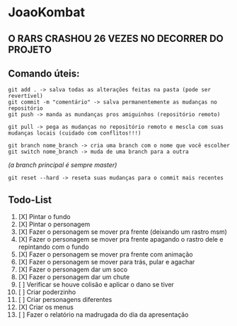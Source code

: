 # JoaoKombat

## O RARS CRASHOU 26 VEZES NO DECORRER DO PROJETO

## Comando úteis:
```
git add . -> salva todas as alterações feitas na pasta (pode ser revertível)
git commit -m "comentário" -> salva permanentemente as mudanças no repositório
git push -> manda as mundanças pros amiguinhos (repositório remoto)
```
```
git pull -> pega as mudanças no repositório remoto e mescla com suas mudanças locais (cuidado com conflitos!!!)
```
```
git branch nome_branch -> cria uma branch com o nome que você escolher
git switch nome_branch -> muda de uma branch para a outra
```
*(a branch principal é sempre master)*
```
git reset --hard -> reseta suas mudanças para o commit mais recentes
```

## Todo-List

01. [X] Pintar o fundo 
02. [X] Pintar o personagem 
03. [X] Fazer o personagem se mover pra frente (deixando um rastro msm)
04. [X] Fazer o personagem se mover pra frente apagando o rastro dele e repintando com o fundo
05. [X] Fazer o personagem se mover pra frente com animação
06. [X] Fazer o personagem se mover para trás, pular e agachar
07. [X] Fazer o personagem dar um soco
08. [X] Fazer o personagem dar um chute
09. [ ] Verificar se houve colisão e aplicar o dano se tiver
10. [ ] Criar poderzinho
11. [ ] Criar personagens diferentes
12. [X] Criar os menus
13. [ ] Fazer o relatório na madrugada do dia da apresentação